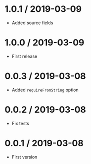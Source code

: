 1.0.1 / 2019-03-09
===================

  * Added source fields
  
1.0.0 / 2019-03-09
===================

  * First release
  
0.0.3 / 2019-03-08
===================

  * Added `requireFromString` option
  
0.0.2 / 2019-03-08
===================

  * Fix tests
  
0.0.1 / 2019-03-08
===================

  * First version